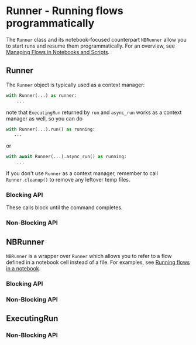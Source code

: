 # Runner - Running flows programmatically

<!-- WARNING: THIS FILE WAS AUTOGENERATED! DO NOT EDIT! Instead, edit the notebook w/the location & name as this file. -->

The `Runner` class and its notebook-focused counterpart `NBRunner` allow you to start runs and resume them programmatically. For an overview, see [Managing Flows in Notebooks and Scripts](/metaflow/managing-flows/introduction).

## Runner

The `Runner` object is typically used as a context manager:
```python
with Runner(...) as runner:
    ...
```
note that `ExecutingRun` returned by `run` and `async_run` works as a context manager as well, so you can do
```python
with Runner(...).run() as running:
   ...
```
or 
```python
with await Runner(...).async_run() as running:
    ...
```
If you don't use `Runner` as a context manager, remember to call `Runner.cleanup()` to remove any leftover temp files.


<DocSection type="class" name="Runner" module="metaflow" show_import="False" heading_level="3" link="https://github.com/Netflix/metaflow/tree/master/metaflow/runner/metaflow_runner.py#L230">
<SigArgSection>
<SigArg name="flow_file, show_output=True, profile=None, env=None, cwd=None, **kwargs" />
</SigArgSection>
<Description summary="Metaflow's Runner API that presents a programmatic interface\nto run flows and perform other operations either synchronously or asynchronously.\nThe class expects a path to the flow file along with optional arguments\nthat match top-level options on the command-line." extended_summary="This class works as a context manager, calling `cleanup()` to remove\ntemporary files at exit.\n\nExample:\n```python\nwith Runner('slowflow.py', pylint=False) as runner:\n    result = runner.run(alpha=5, tags=[&#34;abc&#34;, &#34;def&#34;], max_workers=5)\n    print(result.run.finished)\n```" />
<ParamSection name="Parameters">
	<Parameter name="flow_file" type="str" desc="Path to the flow file to run, relative to current directory." />
	<Parameter name="show_output" type="bool, default True" desc="Show the 'stdout' and 'stderr' to the console by default,\nOnly applicable for synchronous 'run' and 'resume' functions." />
	<Parameter name="profile" type="str, optional, default None" desc="Metaflow profile to use to run this run. If not specified, the default\nprofile is used (or the one already set using `METAFLOW_PROFILE`)" />
	<Parameter name="env" type="Dict[str, str], optional, default None" desc="Additional environment variables to set for the Run. This overrides the\nenvironment set for this process." />
	<Parameter name="cwd" type="str, optional, default None" desc="The directory to run the subprocess in; if not specified, the current\ndirectory is used." />
	<Parameter name="file_read_timeout" type="int, default 3600" desc="The timeout until which we try to read the runner attribute file (in seconds)." />
	<Parameter name="**kwargs" type="Any" desc="Additional arguments that you would pass to `python myflow.py` before\nthe `run` command." />
</ParamSection>
</DocSection>



<DocSection type="method" name="Runner.cleanup" module="metaflow" show_import="False" heading_level="4" link="https://github.com/Netflix/metaflow/tree/master/metaflow/runner/metaflow_runner.py#L519">
<SigArgSection>
<SigArg name="self" />
</SigArgSection>
<Description summary="Delete any temporary files created during execution." />

</DocSection>


### Blocking API

These calls block until the command completes.


<DocSection type="method" name="Runner.run" module="metaflow" show_import="False" heading_level="4" link="https://github.com/Netflix/metaflow/tree/master/metaflow/runner/metaflow_runner.py#L363">
<SigArgSection>
<SigArg name="self" /><SigArg name="**kwargs" />
</SigArgSection>
<Description summary="Blocking execution of the run. This method will wait until\nthe run has completed execution." />
<ParamSection name="Parameters">
	<Parameter name="**kwargs" type="Any" desc="Additional arguments that you would pass to `python myflow.py` after\nthe `run` command, in particular, any parameters accepted by the flow." />
</ParamSection>
<ParamSection name="Returns">
	<Parameter type="ExecutingRun" desc="ExecutingRun containing the results of the run." />
</ParamSection>
</DocSection>



<DocSection type="method" name="Runner.resume" module="metaflow" show_import="False" heading_level="4" link="https://github.com/Netflix/metaflow/tree/master/metaflow/runner/metaflow_runner.py#L400">
<SigArgSection>
<SigArg name="self" /><SigArg name="**kwargs" />
</SigArgSection>
<Description summary="Blocking resume execution of the run.\nThis method will wait until the resumed run has completed execution." />
<ParamSection name="Parameters">
	<Parameter name="**kwargs" type="Any" desc="Additional arguments that you would pass to `python ./myflow.py` after\nthe `resume` command." />
</ParamSection>
<ParamSection name="Returns">
	<Parameter type="ExecutingRun" desc="ExecutingRun containing the results of the resumed run." />
</ParamSection>
</DocSection>


### Non-Blocking API


<DocSection type="method" name="Runner.async_run" module="metaflow" show_import="False" heading_level="4" link="https://github.com/Netflix/metaflow/tree/master/metaflow/runner/metaflow_runner.py#L437">
<SigArgSection>
<SigArg name="self" /><SigArg name="**kwargs" />
</SigArgSection>
<Description summary="Non-blocking execution of the run. This method will return as soon as the\nrun has launched." extended_summary="Note that this method is asynchronous and needs to be `await`ed." />
<ParamSection name="Parameters">
	<Parameter name="**kwargs" type="Any" desc="Additional arguments that you would pass to `python myflow.py` after\nthe `run` command, in particular, any parameters accepted by the flow." />
</ParamSection>
<ParamSection name="Returns">
	<Parameter type="ExecutingRun" desc="ExecutingRun representing the run that was started." />
</ParamSection>
</DocSection>



<DocSection type="method" name="Runner.async_resume" module="metaflow" show_import="False" heading_level="4" link="https://github.com/Netflix/metaflow/tree/master/metaflow/runner/metaflow_runner.py#L475">
<SigArgSection>
<SigArg name="self" /><SigArg name="**kwargs" />
</SigArgSection>
<Description summary="Non-blocking resume execution of the run.\nThis method will return as soon as the resume has launched." extended_summary="Note that this method is asynchronous and needs to be `await`ed." />
<ParamSection name="Parameters">
	<Parameter name="**kwargs" type="Any" desc="Additional arguments that you would pass to `python myflow.py` after\nthe `resume` command." />
</ParamSection>
<ParamSection name="Returns">
	<Parameter type="ExecutingRun" desc="ExecutingRun representing the resumed run that was started." />
</ParamSection>
</DocSection>


## NBRunner

`NBRunner` is a wrapper over `Runner` which allows you to refer to a flow defined in a notebook cell instead of a file. For examples, see [Running flows in a notebook](/metaflow/managing-flows/notebook-runs).


<DocSection type="class" name="NBRunner" module="metaflow" show_import="False" heading_level="3" link="https://github.com/Netflix/metaflow/tree/master/metaflow/runner/nbrun.py#L15">
<SigArgSection>
<SigArg name="flow, show_output=True, profile=None, env=None, base_dir=None, **kwargs" />
</SigArgSection>
<Description summary="A  wrapper over `Runner` for executing flows defined in a Jupyter\nnotebook cell." extended_summary="Instantiate this class on the last line of a notebook cell where\na `flow` is defined. In contrast to `Runner`, this class is not\nmeant to be used in a context manager. Instead, use a blocking helper\nfunction like `nbrun` (which calls `cleanup()` internally) or call\n`cleanup()` explictly when using non-blocking APIs.\n\n```python\nrun = NBRunner(FlowName).nbrun()\n```" />
<ParamSection name="Parameters">
	<Parameter name="flow" type="FlowSpec" desc="Flow defined in the same cell" />
	<Parameter name="show_output" type="bool, default True" desc="Show the 'stdout' and 'stderr' to the console by default,\nOnly applicable for synchronous 'run' and 'resume' functions." />
	<Parameter name="profile" type="str, optional, default None" desc="Metaflow profile to use to run this run. If not specified, the default\nprofile is used (or the one already set using `METAFLOW_PROFILE`)" />
	<Parameter name="env" type="Dict[str, str], optional, default None" desc="Additional environment variables to set for the Run. This overrides the\nenvironment set for this process." />
	<Parameter name="base_dir" type="str, optional, default None" desc="The directory to run the subprocess in; if not specified, the current\nworking directory is used." />
	<Parameter name="file_read_timeout" type="int, default 3600" desc="The timeout until which we try to read the runner attribute file (in seconds)." />
	<Parameter name="**kwargs" type="Any" desc="Additional arguments that you would pass to `python myflow.py` before\nthe `run` command." />
</ParamSection>
</DocSection>


### Blocking API


<DocSection type="method" name="NBRunner.nbrun" module="metaflow" show_import="False" heading_level="4" link="https://github.com/Netflix/metaflow/tree/master/metaflow/runner/nbrun.py#L113">
<SigArgSection>
<SigArg name="self" /><SigArg name="**kwargs" />
</SigArgSection>
<Description summary="Blocking execution of the run. This method will wait until\nthe run has completed execution." extended_summary="Note that in contrast to `run`, this method returns a\n`metaflow.Run` object directly and calls `cleanup()` internally\nto support a common notebook pattern of executing a flow and\nretrieving its results immediately." />
<ParamSection name="Parameters">
	<Parameter name="**kwargs" type="Any" desc="Additional arguments that you would pass to `python myflow.py` after\nthe `run` command, in particular, any parameters accepted by the flow." />
</ParamSection>
<ParamSection name="Returns">
	<Parameter type="Run" desc="A `metaflow.Run` object representing the finished run." />
</ParamSection>
</DocSection>



<DocSection type="method" name="NBRunner.nbresume" module="metaflow" show_import="False" heading_level="4" link="https://github.com/Netflix/metaflow/tree/master/metaflow/runner/nbrun.py#L138">
<SigArgSection>
<SigArg name="self" /><SigArg name="**kwargs" />
</SigArgSection>
<Description summary="Blocking resuming of a run. This method will wait until\nthe resumed run has completed execution." extended_summary="Note that in contrast to `resume`, this method returns a\n`metaflow.Run` object directly and calls `cleanup()` internally\nto support a common notebook pattern of executing a flow and\nretrieving its results immediately." />
<ParamSection name="Parameters">
	<Parameter name="**kwargs" type="Any" desc="Additional arguments that you would pass to `python myflow.py` after\nthe `resume` command." />
</ParamSection>
<ParamSection name="Returns">
	<Parameter type="Run" desc="A `metaflow.Run` object representing the resumed run." />
</ParamSection>
</DocSection>


### Non-Blocking API


<DocSection type="method" name="NBRunner.async_run" module="metaflow" show_import="False" heading_level="4" link="https://github.com/Netflix/metaflow/tree/master/metaflow/runner/nbrun.py#L176">
<SigArgSection>
<SigArg name="self" /><SigArg name="**kwargs" />
</SigArgSection>
<Description summary="Non-blocking execution of the run. This method will return as soon as the\nrun has launched. This method is equivalent to `Runner.async_run`." extended_summary="Note that this method is asynchronous and needs to be `await`ed." />
<ParamSection name="Parameters">
	<Parameter name="**kwargs" type="Any" desc="Additional arguments that you would pass to `python myflow.py` after\nthe `run` command, in particular, any parameters accepted by the flow." />
</ParamSection>
<ParamSection name="Returns">
	<Parameter type="ExecutingRun" desc="ExecutingRun representing the run that was started." />
</ParamSection>
</DocSection>



<DocSection type="method" name="NBRunner.async_resume" module="metaflow" show_import="False" heading_level="4" link="https://github.com/Netflix/metaflow/tree/master/metaflow/runner/nbrun.py#L197">
<SigArgSection>
<SigArg name="self" /><SigArg name="**kwargs" />
</SigArgSection>
<Description summary="Non-blocking execution of the run. This method will return as soon as the\nrun has launched. This method is equivalent to `Runner.async_resume`." extended_summary="Note that this method is asynchronous and needs to be `await`ed." />
<ParamSection name="Parameters">
	<Parameter name="**kwargs" type="Any" desc="Additional arguments that you would pass to `python myflow.py` after\nthe `run` command, in particular, any parameters accepted by the flow." />
</ParamSection>
<ParamSection name="Returns">
	<Parameter type="ExecutingRun" desc="ExecutingRun representing the run that was started." />
</ParamSection>
</DocSection>



<DocSection type="method" name="NBRunner.cleanup" module="metaflow" show_import="False" heading_level="4" link="https://github.com/Netflix/metaflow/tree/master/metaflow/runner/nbrun.py#L217">
<SigArgSection>
<SigArg name="self" />
</SigArgSection>
<Description summary="Delete any temporary files created during execution." extended_summary="Call this method after using `async_run` or `async_resume`. You don't\nhave to call this after `nbrun` or `nbresume`." />

</DocSection>


## ExecutingRun


<DocSection type="class" name="ExecutingRun" module="metaflow" show_import="False" heading_level="3" link="https://github.com/Netflix/metaflow/tree/master/metaflow/runner/metaflow_runner.py#L24">
<SigArgSection>
<SigArg name="" />
</SigArgSection>
<Description summary="This class contains a reference to a `metaflow.Run` object representing\nthe currently executing or finished run, as well as metadata related\nto the process." extended_summary="`ExecutingRun` is returned by methods in `Runner` and `NBRunner`. It is not\nmeant to be instantiated directly.\n\nThis class works as a context manager, allowing you to use a pattern like\n```python\nwith Runner(...).run() as running:\n    ...\n```\nNote that you should use either this object as the context manager or\n`Runner`, not both in a nested manner." />

</DocSection>



<DocSection type="property" name="ExecutingRun.returncode" module="metaflow.runner.metaflow_runner" show_import="False" heading_level="4" link="https://github.com/Netflix/metaflow/tree/master/">

<Description summary="Gets the return code of the underlying subprocess. A non-zero\ncode indicates a failure, `None` a currently executing run.\n" />
<ParamSection name="Returns">
<Parameter type="Optional[int]" desc="The return code of the underlying subprocess." />
</ParamSection>
</DocSection>



<DocSection type="property" name="ExecutingRun.status" module="metaflow.runner.metaflow_runner" show_import="False" heading_level="4" link="https://github.com/Netflix/metaflow/tree/master/">

<Description summary="Returns the status of the underlying subprocess that is responsible\nfor executing the run.\n\nThe return value is one of the following strings:\n- `timeout` indicates that the run timed out.\n- `running` indicates a currently executing run.\n- `failed` indicates a failed run.\n- `successful` indicates a successful run.\n" />
<ParamSection name="Returns">
<Parameter type="str" desc="The current status of the run." />
</ParamSection>
</DocSection>



<DocSection type="property" name="ExecutingRun.stdout" module="metaflow.runner.metaflow_runner" show_import="False" heading_level="4" link="https://github.com/Netflix/metaflow/tree/master/">

<Description summary="Returns the current stdout of the run. If the run is finished, this will\ncontain the entire stdout output. Otherwise, it will contain the\nstdout up until this point.\n" />
<ParamSection name="Returns">
<Parameter type="str" desc="The current snapshot of stdout." />
</ParamSection>
</DocSection>



<DocSection type="property" name="ExecutingRun.stderr" module="metaflow.runner.metaflow_runner" show_import="False" heading_level="4" link="https://github.com/Netflix/metaflow/tree/master/">

<Description summary="Returns the current stderr of the run. If the run is finished, this will\ncontain the entire stderr output. Otherwise, it will contain the\nstderr up until this point.\n" />
<ParamSection name="Returns">
<Parameter type="str" desc="The current snapshot of stderr." />
</ParamSection>
</DocSection>


### Non-Blocking API


<DocSection type="method" name="ExecutingRun.wait" module="metaflow" show_import="False" heading_level="4" link="https://github.com/Netflix/metaflow/tree/master/metaflow/runner/metaflow_runner.py#L68">
<SigArgSection>
<SigArg name="self" /><SigArg name="timeout" type="Optional" default="None" /><SigArg name="stream" type="Optional" default="None" />
</SigArgSection>
<Description summary="Wait for this run to finish, optionally with a timeout\nand optionally streaming its output." extended_summary="Note that this method is asynchronous and needs to be `await`ed." />
<ParamSection name="Parameters">
	<Parameter name="timeout" type="float, optional, default None" desc="The maximum time, in seconds, to wait for the run to finish.\nIf the timeout is reached, the run is terminated. If not specified, wait\nforever." />
	<Parameter name="stream" type="str, optional, default None" desc="If specified, the specified stream is printed to stdout. `stream` can\nbe one of `stdout` or `stderr`." />
</ParamSection>
<ParamSection name="Returns">
	<Parameter type="ExecutingRun" desc="This object, allowing you to chain calls." />
</ParamSection>
</DocSection>



<DocSection type="method" name="ExecutingRun.stream_log" module="metaflow" show_import="False" heading_level="4" link="https://github.com/Netflix/metaflow/tree/master/metaflow/runner/metaflow_runner.py#L168">
<SigArgSection>
<SigArg name="self" /><SigArg name="stream" type="str" /><SigArg name="position" type="Optional" default="None" />
</SigArgSection>
<Description summary="Asynchronous iterator to stream logs from the subprocess line by line." extended_summary="Note that this method is asynchronous and needs to be `await`ed." />
<ParamSection name="Parameters">
	<Parameter name="stream" type="str" desc="The stream to stream logs from. Can be one of `stdout` or `stderr`." />
	<Parameter name="position" type="int, optional, default None" desc="The position in the log file to start streaming from. If None, it starts\nfrom the beginning of the log file. This allows resuming streaming from\na previously known position" />
</ParamSection>
<ParamSection name="Yields">
	<Parameter type="Tuple[int, str]" desc="A tuple containing the position in the log file and the line read. The\nposition returned can be used to feed into another `stream_logs` call\nfor example." />
</ParamSection>
</DocSection>

